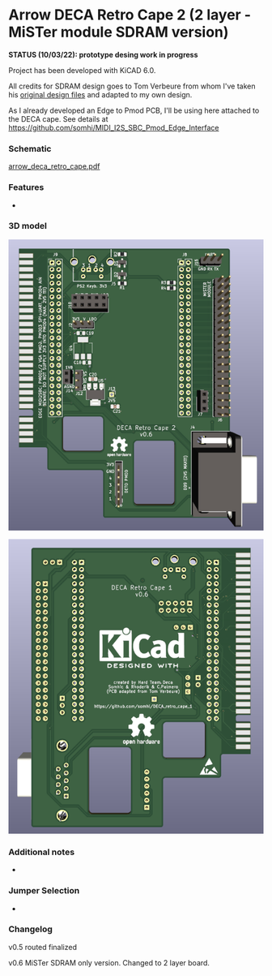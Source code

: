 # Arrow DECA Retro Cape 2 (2 layer - MiSTer module SDRAM version)

**STATUS (10/03/22):  prototype desing work in progress**

Project has been developed with KiCAD 6.0. 

All credits for SDRAM design goes to Tom Verbeure from whom I've taken his [original design  files](https://github.com/tomverbeure/arrow_deca_retro_cape) and adapted to my own design.

As I already developed an Edge to Pmod PCB, I'll be using here attached to the DECA cape. See details at https://github.com/somhi/MIDI_I2S_SBC_Pmod_Edge_Interface

### **Schematic**

 [arrow_deca_retro_cape.pdf](arrow_deca_retro_cape.pdf) 

### **Features**

* 
  

### 3D model

![DECA_retro_cape_1](DECA_retro_cape_1.png)



![DECA_retro_cape_2](DECA_retro_cape_2.png)



### **Additional notes**

* 
  

### **Jumper Selection**

* 

  

### Changelog

v0.5  routed finalized

v0.6  MiSTer SDRAM only version. Changed to 2 layer board.
